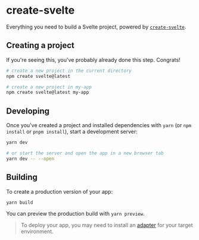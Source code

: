 # create-svelte

Everything you need to build a Svelte project, powered by [`create-svelte`](https://github.com/sveltejs/kit/tree/main/packages/create-svelte).

## Creating a project

If you're seeing this, you've probably already done this step. Congrats!

```bash
# create a new project in the current directory
npm create svelte@latest

# create a new project in my-app
npm create svelte@latest my-app
```

## Developing

Once you've created a project and installed dependencies with `yarn` (or `npm install` or `pnpm install`), start a development server:

```bash
yarn dev

# or start the server and open the app in a new browser tab
yarn dev -- --open
```

## Building

To create a production version of your app:

```bash
yarn build
```

You can preview the production build with `yarn preview`.

> To deploy your app, you may need to install an [adapter](https://kit.svelte.dev/docs/adapters) for your target environment.
